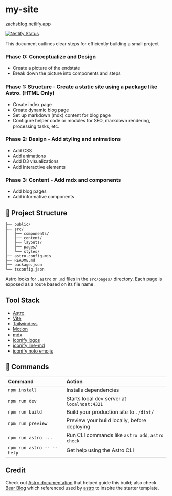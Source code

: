 # my-site

[zachsblog.netlify.app](https://zachsblog.netlify.app/)

[![Netlify Status](https://api.netlify.com/api/v1/badges/ca5b8b51-f7ed-4b2b-9a7b-5492256692ad/deploy-status)](https://app.netlify.com/sites/zachsblog/deploys)

This document outlines clear steps for efficiently building a small project

### Phase 0: Conceptualize and Design
- Create a picture of the endstate
- Break down the picture into components and steps

### Phase 1: Structure - Create a static site using a package like Astro. (HTML Only)
- Create index page
- Create dynamic blog page
- Set up markdown (mdx) content for blog page
- Configure helper code or modules for SEO, markdown rendering, processing tasks, etc.

### Phase 2: Design - Add styling and animations
- Add CSS
- Add animations
- Add D3 visualizations
- Add interactive elements
  
### Phase 3: Content - Add mdx and components
- Add blog pages
- Add informative components
  
## 🚀 Project Structure

```text
├── public/
├── src/
│   ├── components/
│   ├── content/
│   ├── layouts/
│   ├── pages/
│   └── styles/
├── astro.config.mjs
├── README.md
├── package.json
└── tsconfig.json
```

Astro looks for `.astro` or `.md` files in the `src/pages/` directory. Each page is exposed as a route based on its file name.

## Tool Stack

- [Astro](https://astro.build)
- [Vite](https://vitejs.dev/)
- [Tailwindcss](https://tailwindcss.com/docs)
- [Motion](https://motion.dev/)
- [mdx](https://mdxjs.com/)
- [iconify logos](https://icon-sets.iconify.design/logos/)
- [iconify line-md](https://icon-sets.iconify.design/line-md/)
- [iconify noto emojis](https://icon-sets.iconify.design/noto/)

## 🧞 Commands

| Command                   | Action                                           |
| :------------------------ | :----------------------------------------------- |
| `npm install`             | Installs dependencies                            |
| `npm run dev`             | Starts local dev server at `localhost:4321`      |
| `npm run build`           | Build your production site to `./dist/`          |
| `npm run preview`         | Preview your build locally, before deploying     |
| `npm run astro ...`       | Run CLI commands like `astro add`, `astro check` |
| `npm run astro -- --help` | Get help using the Astro CLI                     |

## Credit

Check out [Astro documentation](https://docs.astro.build) that helped guide this build; also check [Bear Blog](https://github.com/HermanMartinus/bearblog/) which referenced used by [astro](https://docs.astro.build) to inspire the starter template.

